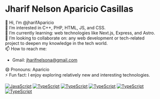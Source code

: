 # Jharif Nelson Aparicio Casillas

👋 Hi, I’m @jharifAparicio  
👀 I’m interested in C++, PHP, HTML, JS, and CSS.  
🌱 I’m currently learning: web technologies like Next.js, Express, and Astro.  
💞️ I’m looking to collaborate on: any web development or tech-related project to deepen my knowledge in the tech world.  
📫 How to reach me:  

- Gmail: [jharifnelsona@gmail.com](mailto:jharifnelsona@gmail.com)  

😄 Pronouns: Aparicio  
⚡ Fun fact: I enjoy exploring relatively new and interesting technologies.

[![JavaScript](https://img.shields.io/badge/JS-JavaScript-f7df1e)](https://developer.mozilla.org/es/docs/Web/JavaScript)
[![TypeScript](https://img.shields.io/badge/TS-TypeScript-3178c6)](https://www.typescriptlang.org/)
[![TypeScript](https://img.shields.io/badge/TS-TypeScript-3178c6)](https://www.typescriptlang.org/)
[![TypeScript](https://img.shields.io/badge/TS-TypeScript-3178c6)](https://www.typescriptlang.org/)
[![TypeScript](https://img.shields.io/badge/TS-TypeScript-3178c6)](https://www.typescriptlang.org/)
[![TypeScript](https://img.shields.io/badge/TS-TypeScript-3178c6)](https://www.typescriptlang.org/)
